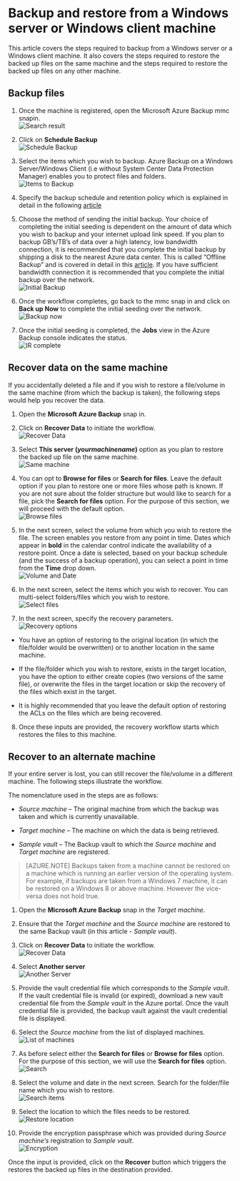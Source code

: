 <properties
   pageTitle="Azure Backup - backup and restore from a Windows Server or Windows Client"
   description="Learn how to backup and restore from a Windows Server or Windows Client. The article also covers alternate server recovery"
   services="backup"
   documentationCenter=""
   authors="prvijay"
   manager="shreeshd"
   editor=""/>

<tags
   ms.service="backup"
   ms.workload="storage-backup-recovery"
	 ms.tgt_pltfrm="na"
	 ms.devlang="na"
	 ms.topic="article"
	 ms.date="04/02/2015"
	 ms.author="prvijay"/>

# Backup and restore from a Windows server or Windows client machine
This article covers the steps required to backup from a Windows server or a Windows client machine. It also covers the steps required to restore the backed up files on the same machine and the steps required to restore the backed up files on any other machine.

## Backup files
1. Once the machine is registered, open the Microsoft Azure Backup mmc snapin. <br/>
![Search result][1]

2. Click on **Schedule Backup** <br/>
![Schedule Backup][2]

3. Select the items which you wish to backup. Azure Backup on a Windows Server/Windows Client (i.e without System Center Data Protection Manager) enables you to protect files and folders. <br/>
![Items to Backup][3]

4. Specify the backup schedule and retention policy which is explained in detail in the following [article](backup-azure-backup-cloud-as-tape.md)

5. Choose the method of sending the initial backup. Your choice of completing the initial seeding is dependent on the amount of data which you wish to backup and your internet upload link speed. If you plan to backup GB’s/TB’s of data over a high latency, low bandwidth connection, it is recommended that you complete the initial backup by shipping a disk to the nearest Azure data center. This is called “Offline Backup” and is covered in detail in this [article](https://msdn.microsoft.com/library/azure/dn894419.aspx). If you have sufficient bandwidth connection it is recommended that you complete the initial backup over the network. <br/>
![Initial Backup][4]

6. Once the workflow completes, go back to the mmc snap in and click on **Back up Now** to complete the initial seeding over the network. <br/>
![Backup now][5]

7. Once the initial seeding is completed, the **Jobs** view in the Azure Backup console indicates the status. <br/>
![IR complete][6]

## Recover data on the same machine
If you accidentally deleted a file and if you wish to restore a file/volume in the same machine (from which the backup is taken), the following steps would help you recover the data.

1. Open the **Microsoft Azure Backup** snap in.

2. Click on **Recover Data** to initiate the workflow. <br/>
![Recover Data][7]

3. Select **This server (*yourmachinename*)** option as you plan to restore the backed up file on the same machine. <br/>
![Same machine][8]

4. You can opt to **Browse for files** or **Search for files**. Leave the default option if you plan to restore one or more files whose path is known. If you are not sure about the folder structure but would like to search for a file, pick the **Search for files** option. For the purpose of this section, we will proceed with the default option. <br/>
![Browse files][9]

5. In the next screen, select the volume from which you wish to restore the file. The screen enables you restore from any point in time. Dates which appear in **bold** in the calendar control indicate the availability of a restore point. Once a date is selected, based on your backup schedule (and the success of a backup operation), you can select a point in time from the **Time** drop down. <br/>
![Volume and Date][10]

6. In the next screen, select the items which you wish to recover. You can multi-select folders/files which you wish to restore. <br/>
![Select files][11]

7. In the next screen, specify the recovery parameters. <br/>
![Recovery options][12]
  + You have an option of restoring to the original location (in which the file/folder would be overwritten) or to another location in the same machine.

  + If the file/folder which you wish to restore, exists in the target location, you have the option to either create copies (two versions of the same file), or overwrite the files in the target location or skip the recovery of the files which exist in the target.

  + It is highly recommended that you leave the default option of restoring the ACLs on the files which are being recovered.

8. Once these inputs are provided, the recovery workflow starts which restores the files to this machine.

## Recover to an alternate machine
If your entire server is lost, you can still recover the file/volume in a different machine. The following steps illustrate the workflow.  

The nomenclature used in the steps are as follows:
  + *Source machine* – The original machine from which the backup was taken and which is currently unavailable.

  + *Target machine* – The machine on which the data is being retrieved.

  + *Sample vault* – The Backup vault to which the *Source machine* and *Target machine* are registered. <br/>

> [AZURE.NOTE] Backups taken from a machine cannot be restored on a machine which is running an earlier version of the operating system. For example, if backups are taken from a Windows 7 machine, it can be restored on a Windows 8 or above machine. However the vice-versa does not hold true.

1. Open the **Microsoft Azure Backup** snap in the *Target machine*.

2. Ensure that the *Target machine* and the *Source machine* are restored to the same Backup vault (in this article - *Sample vault*).

3. Click on **Recover Data** to initiate the workflow. <br/>
![Recover Data][7]

4. Select **Another server** <br/>
![Another Server][13]

5. Provide the vault credential file which corresponds to the *Sample vault*. If the vault credential file is invalid (or expired), download a new vault credential file from the *Sample vault* in the Azure portal. Once the vault credential file is provided, the backup vault against the vault credential file is displayed.

6. Select the *Source machine* from the list of displayed machines. <br/>
![List of machines][14]

7. As before select either the **Search for files** or **Browse for files** option. For the purpose of this section, we will use the **Search for files** option. <br/>
![Search][15]

8. Select the volume and date in the next screen. Search for the folder/file name which you wish to restore. <br/>
![Search items][16]

9. Select the location to which the files needs to be restored. <br/>
![Restore location][17]

10. Provide the encryption passphrase which was provided during *Source machine’s* registration to *Sample vault*. <br/>
![Encryption][18]

Once the input is provided, click on the **Recover** button which triggers the restores the backed up files in the destination provided.

<!--Image references-->
[1]: ./media/backup-azure-backup-and-recover/result.png
[2]: ./media/backup-azure-backup-and-recover/schedulebackup.png
[3]: ./media/backup-azure-backup-and-recover/items.png
[4]: ./media/backup-azure-backup-and-recover/initialbackup.png
[5]: ./media/backup-azure-backup-and-recover/backupnow.png
[6]: ./media/backup-azure-backup-and-recover/ircomplete.png

[7]: ./media/backup-azure-backup-and-recover/recover.png
[8]: ./media/backup-azure-backup-and-recover/samemachine.png
[9]: ./media/backup-azure-backup-and-recover/browseandsearch.png
[10]: ./media/backup-azure-backup-and-recover/volanddate.png
[11]: ./media/backup-azure-backup-and-recover/selectfiles.png
[12]: ./media/backup-azure-backup-and-recover/recoveroptions.png

[13]: ./media/backup-azure-backup-and-recover/anotherserver.png
[14]: ./media/backup-azure-backup-and-recover/machinelist.png
[15]: ./media/backup-azure-backup-and-recover/search.png
[16]: ./media/backup-azure-backup-and-recover/searchitems.png
[17]: ./media/backup-azure-backup-and-recover/restorelocation.png
[18]: ./media/backup-azure-backup-and-recover/encryption.png
 